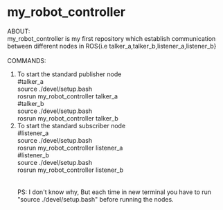 # my_robot_controller
ABOUT:<br />
my_robot_controller is my first repository which establish communication between different nodes in ROS{i.e talker_a,talker_b,listener_a,listener_b}<br />
<br />COMMANDS:
1. To start the standard publisher node <br />
	#talker_a <br />
	source ./devel/setup.bash <br />
	rosrun my_robot_controller talker_a <br />
	#talker_b <br />
	source ./devel/setup.bash <br />
	rosrun my_robot_controller talker_b <br />
2. To start the standard subscriber node <br />
	#listener_a <br />
	source ./devel/setup.bash <br />
	rosrun my_robot_controller listener_a <br />
	#listener_b <br />
	source ./devel/setup.bash <br />
	rosrun my_robot_controller listener_b <br />
	<br />
	<br />
	PS:  I don't know why, But each time in new terminal you have to run "source ./devel/setup.bash" before running the nodes. 
